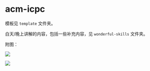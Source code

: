 acm-icpc
========

模板见 `template` 文件夹。

白天/晚上讲解的内容，包括一些补充内容，见 `wonderful-skills` 文件夹。

附图：

![](http://endless.qiniudn.com/study.png)

![](http://endless.qiniudn.com/githubimmersion-study.jpg)
